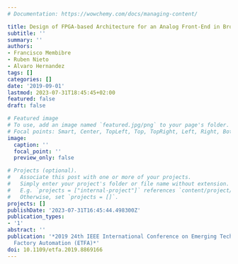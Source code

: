 ```yaml
---
# Documentation: https://wowchemy.com/docs/managing-content/

title: Design of FPGA-based Architecture for an Analog Front-End in Broadband PLC
subtitle: ''
summary: ''
authors:
- Francisco Membibre
- Ruben Nieto
- Alvaro Hernandez
tags: []
categories: []
date: '2019-09-01'
lastmod: 2023-07-31T18:45:45+02:00
featured: false
draft: false

# Featured image
# To use, add an image named `featured.jpg/png` to your page's folder.
# Focal points: Smart, Center, TopLeft, Top, TopRight, Left, Right, BottomLeft, Bottom, BottomRight.
image:
  caption: ''
  focal_point: ''
  preview_only: false

# Projects (optional).
#   Associate this post with one or more of your projects.
#   Simply enter your project's folder or file name without extension.
#   E.g. `projects = ["internal-project"]` references `content/project/deep-learning/index.md`.
#   Otherwise, set `projects = []`.
projects: []
publishDate: '2023-07-31T16:45:44.498300Z'
publication_types:
- '1'
abstract: ''
publication: '*2019 24th IEEE International Conference on Emerging Technologies and
  Factory Automation (ETFA)*'
doi: 10.1109/etfa.2019.8869166
---
```

